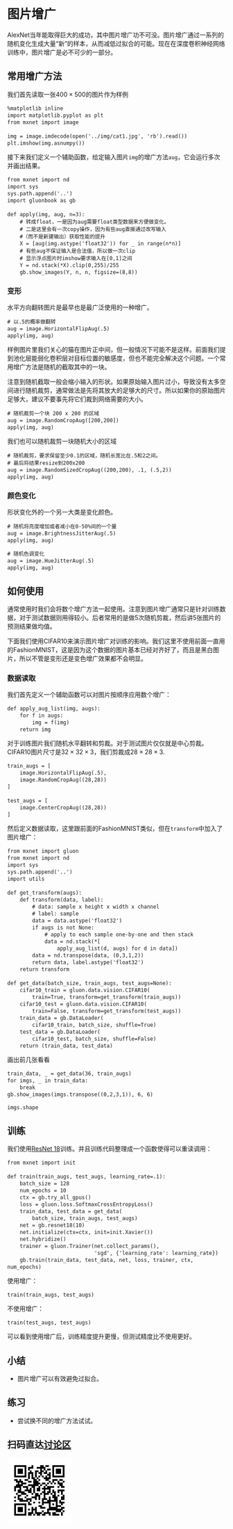 # 图片增广

AlexNet当年能取得巨大的成功，其中图片增广功不可没。图片增广通过一系列的随机变化生成大量“新”的样本，从而减低过拟合的可能。现在在深度卷积神经网络训练中，图片增广是必不可少的一部分。

## 常用增广方法

我们首先读取一张$400\times 500$的图片作为样例

```{.python .input  n=1}
%matplotlib inline
import matplotlib.pyplot as plt
from mxnet import image

img = image.imdecode(open('../img/cat1.jpg', 'rb').read())
plt.imshow(img.asnumpy())
```

接下来我们定义一个辅助函数，给定输入图片`img`的增广方法`aug`，它会运行多次并画出结果。

```{.python .input  n=2}
from mxnet import nd
import sys
sys.path.append('..')
import gluonbook as gb

def apply(img, aug, n=3):
    # 转成float，一是因为aug需要float类型数据来方便做变化。
    # 二是这里会有一次copy操作，因为有些aug直接通过改写输入
    #（而不是新建输出）获取性能的提升
    X = [aug(img.astype('float32')) for _ in range(n*n)]
    # 有些aug不保证输入是合法值，所以做一次clip
    # 显示浮点图片时imshow要求输入在[0,1]之间
    Y = nd.stack(*X).clip(0,255)/255
    gb.show_images(Y, n, n, figsize=(8,8))
```

### 变形

水平方向翻转图片是最早也是最广泛使用的一种增广。

```{.python .input  n=3}
# 以.5的概率做翻转
aug = image.HorizontalFlipAug(.5)
apply(img, aug)
```

样例图片里我们关心的猫在图片正中间，但一般情况下可能不是这样。前面我们提到池化层能弱化卷积层对目标位置的敏感度，但也不能完全解决这个问题。一个常用增广方法是随机的截取其中的一块。

注意到随机截取一般会缩小输入的形状。如果原始输入图片过小，导致没有太多空间进行随机裁剪，通常做法是先将其放大的足够大的尺寸。所以如果你的原始图片足够大，建议不要事先将它们裁到网络需要的大小。

```{.python .input  n=4}
# 随机裁剪一个块 200 x 200 的区域
aug = image.RandomCropAug([200,200])
apply(img, aug)
```

我们也可以随机裁剪一块随机大小的区域

```{.python .input  n=5}
# 随机裁剪，要求保留至少0.1的区域，随机长宽比在.5和2之间。
# 最后将结果resize到200x200
aug = image.RandomSizedCropAug((200,200), .1, (.5,2))
apply(img, aug)
```

### 颜色变化

形状变化外的一个另一大类是变化颜色。

```{.python .input  n=6}
# 随机将亮度增加或者减小在0-50%间的一个量
aug = image.BrightnessJitterAug(.5)
apply(img, aug)
```

```{.python .input  n=7}
# 随机色调变化
aug = image.HueJitterAug(.5)
apply(img, aug)
```

## 如何使用

通常使用时我们会将数个增广方法一起使用。注意到图片增广通常只是针对训练数据，对于测试数据则用得较小。后者常用的是做5次随机剪裁，然后讲5张图片的预测结果做均值。

下面我们使用CIFAR10来演示图片增广对训练的影响。我们这里不使用前面一直用的FashionMNIST，这是因为这个数据的图片基本已经对齐好了，而且是黑白图片，所以不管是变形还是变色增广效果都不会明显。

### 数据读取

我们首先定义一个辅助函数可以对图片按顺序应用数个增广：

```{.python .input  n=8}
def apply_aug_list(img, augs):
    for f in augs:
        img = f(img)
    return img
```

对于训练图片我们随机水平翻转和剪裁。对于测试图片仅仅就是中心剪裁。CIFAR10图片尺寸是$32\times 32\times 3$，我们剪裁成$28\times 28\times 3$.

```{.python .input  n=9}
train_augs = [
    image.HorizontalFlipAug(.5),
    image.RandomCropAug((28,28))
]

test_augs = [
    image.CenterCropAug((28,28))
]
```

然后定义数据读取，这里跟前面的FashionMNIST类似，但在`transform`中加入了图片增广：

```{.python .input  n=10}
from mxnet import gluon
from mxnet import nd
import sys
sys.path.append('..')
import utils

def get_transform(augs):
    def transform(data, label):
        # data: sample x height x width x channel
        # label: sample
        data = data.astype('float32')
        if augs is not None:
            # apply to each sample one-by-one and then stack
            data = nd.stack(*[
                apply_aug_list(d, augs) for d in data])
        data = nd.transpose(data, (0,3,1,2))
        return data, label.astype('float32')
    return transform

def get_data(batch_size, train_augs, test_augs=None):
    cifar10_train = gluon.data.vision.CIFAR10(
        train=True, transform=get_transform(train_augs))
    cifar10_test = gluon.data.vision.CIFAR10(
        train=False, transform=get_transform(test_augs))
    train_data = gb.DataLoader(
        cifar10_train, batch_size, shuffle=True)
    test_data = gb.DataLoader(
        cifar10_test, batch_size, shuffle=False)
    return (train_data, test_data)
```

画出前几张看看

```{.python .input  n=11}
train_data, _ = get_data(36, train_augs)
for imgs, _ in train_data:
    break
gb.show_images(imgs.transpose((0,2,3,1)), 6, 6)
```

```{.python .input  n=12}
imgs.shape
```

## 训练

我们使用[ResNet 18](../chapter_convolutional-neural-networks/resnet-gluon.md)训练。并且训练代码整理成一个函数使得可以重读调用：

```{.python .input  n=13}
from mxnet import init

def train(train_augs, test_augs, learning_rate=.1):
    batch_size = 128
    num_epochs = 10
    ctx = gb.try_all_gpus()
    loss = gluon.loss.SoftmaxCrossEntropyLoss()    
    train_data, test_data = get_data(
        batch_size, train_augs, test_augs)
    net = gb.resnet18(10) 
    net.initialize(ctx=ctx, init=init.Xavier())
    net.hybridize()
    trainer = gluon.Trainer(net.collect_params(),
                            'sgd', {'learning_rate': learning_rate})
    gb.train(train_data, test_data, net, loss, trainer, ctx, num_epochs)
```

使用增广：

```{.python .input  n=14}
train(train_augs, test_augs)
```

不使用增广：

```{.python .input  n=15}
train(test_augs, test_augs)
```

可以看到使用增广后，训练精度提升更慢，但测试精度比不使用更好。

## 小结

* 图片增广可以有效避免过拟合。

## 练习

* 尝试换不同的增广方法试试。

## 扫码直达[讨论区](https://discuss.gluon.ai/t/topic/1666)

![](../img/qr_image-augmentation.svg)
